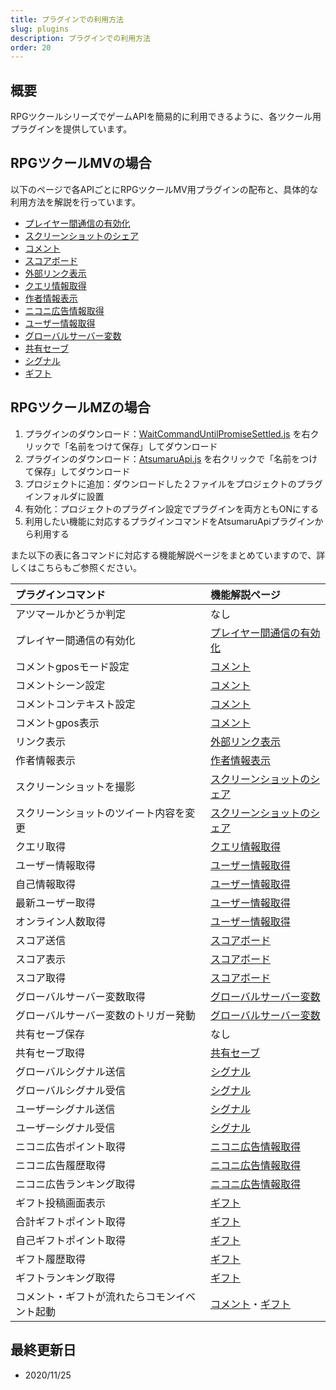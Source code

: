```yaml
---
title: プラグインでの利用方法
slug: plugins
description: プラグインでの利用方法
order: 20
---
```

  
## 概要
RPGツクールシリーズでゲームAPIを簡易的に利用できるように、各ツクール用プラグインを提供しています。

## RPGツクールMVの場合

以下のページで各APIごとにRPGツクールMV用プラグインの配布と、具体的な利用方法を解説を行っています。

 - [プレイヤー間通信の有効化](/plugins/interplayer)
 - [スクリーンショットのシェア](/plugins/screenshot)
 - [コメント](/plugins/comment)
 - [スコアボード](/plugins/scoreboard)
 - [外部リンク表示](/plugins/popup)
 - [クエリ情報取得](/plugins/copy-query)
 - [作者情報表示](/plugins/creator-modal)
 - [ニコニ広告情報取得](/plugins/nicoad)
 - [ユーザー情報取得](/plugins/user)
 - [グローバルサーバー変数](/plugins/global-server-variable)
 - [共有セーブ](/plugins/shared-save)
 - [シグナル](/plugins/signal)
 - [ギフト](/plugins/gift)

## RPGツクールMZの場合

1. プラグインのダウンロード：[WaitCommandUntilPromiseSettled.js](https://raw.githubusercontent.com/atsumaru/mv-plugins/master/plugins/WaitCommandUntilPromiseSettled.js) を右クリックで「名前をつけて保存」してダウンロード
1. プラグインのダウンロード：[AtsumaruApi.js](https://raw.githubusercontent.com/atsumaru/mv-plugins/master/plugins/AtsumaruApi.js) を右クリックで「名前をつけて保存」してダウンロード
1. プロジェクトに追加：ダウンロードした２ファイルをプロジェクトのプラグインフォルダに設置
1. 有効化：プロジェクトのプラグイン設定でプラグインを両方ともONにする
1. 利用したい機能に対応するプラグインコマンドをAtsumaruApiプラグインから利用する

また以下の表に各コマンドに対応する機能解説ページをまとめていますので、詳しくはこちらもご参照ください。

プラグインコマンド|機能解説ページ
:---|:---
アツマールかどうか判定|なし
プレイヤー間通信の有効化|[プレイヤー間通信の有効化](/interplayer)
コメントgposモード設定|[コメント](/comment)
コメントシーン設定|[コメント](/comment)
コメントコンテキスト設定|[コメント](/comment)
コメントgpos表示|[コメント](/comment)
リンク表示|[外部リンク表示](/popup)
作者情報表示|[作者情報表示](/creator-modal)
スクリーンショットを撮影|[スクリーンショットのシェア](/screenshot)
スクリーンショットのツイート内容を変更|[スクリーンショットのシェア](/screenshot)
クエリ取得|[クエリ情報取得](/copy-query)
ユーザー情報取得|[ユーザー情報取得](/user)
自己情報取得|[ユーザー情報取得](/user)
最新ユーザー取得|[ユーザー情報取得](/user)
オンライン人数取得|[ユーザー情報取得](/user)
スコア送信|[スコアボード](/scoreboard)
スコア表示|[スコアボード](/scoreboard)
スコア取得|[スコアボード](/scoreboard)
グローバルサーバー変数取得|[グローバルサーバー変数](/global-server-variable)
グローバルサーバー変数のトリガー発動|[グローバルサーバー変数](/global-server-variable)
共有セーブ保存|なし
共有セーブ取得|[共有セーブ](/shared-save)
グローバルシグナル送信|[シグナル](/signal)
グローバルシグナル受信|[シグナル](/signal)
ユーザーシグナル送信|[シグナル](/signal)
ユーザーシグナル受信|[シグナル](/signal)
ニコニ広告ポイント取得|[ニコニ広告情報取得](/nicoad)
ニコニ広告履歴取得|[ニコニ広告情報取得](/nicoad)
ニコニ広告ランキング取得|[ニコニ広告情報取得](/nicoad)
ギフト投稿画面表示|[ギフト](/gift)
合計ギフトポイント取得|[ギフト](/gift)
自己ギフトポイント取得|[ギフト](/gift)
ギフト履歴取得|[ギフト](/gift)
ギフトランキング取得|[ギフト](/gift)
コメント・ギフトが流れたらコモンイベント起動|[コメント](/comment)・[ギフト](/gift)

## 最終更新日
 - 2020/11/25
